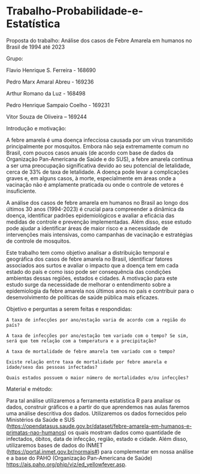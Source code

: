 # Trabalho-Probabilidade-e-Estatística

Proposta do trabalho: Análise dos casos de Febre Amarela em humanos no Brasil de 1994 até 2023 

 

Grupo: 

Flavio Henrique S. Ferreira - 168690 

Pedro Marx Amaral Abreu - 169236 

Arthur Romano da Luz - 168498 

Pedro Henrique Sampaio Coelho - 169231 

Vitor Souza de Oliveira – 169244 

 

Introdução e motivação:  

 

A febre amarela é uma doença infecciosa causada por um vírus transmitido principalmente por mosquitos. Embora não seja extremamente comum no Brasil, com poucos casos anuais (de acordo com base de dados da Organização Pan-Americana de Saúde e do SUS), a febre amarela continua a ser uma preocupação significativa devido ao seu potencial de letalidade, cerca de 33% de taxa de letalidade. A doença pode levar a complicações graves e, em alguns casos, à morte, especialmente em áreas onde a vacinação não é amplamente praticada ou onde o controle de vetores é insuficiente. 

A análise dos casos de febre amarela em humanos no Brasil ao longo dos últimos 30 anos (1994-2023) é crucial para compreender a dinâmica da doença, identificar padrões epidemiológicos e avaliar a eficácia das medidas de controle e prevenção implementadas. Além disso, esse estudo pode ajudar a identificar áreas de maior risco e a necessidade de intervenções mais intensivas, como campanhas de vacinação e estratégias de controle de mosquitos. 

Este trabalho tem como objetivo analisar a distribuição temporal e geográfica dos casos de febre amarela no Brasil, identificar fatores associados aos surtos e avaliar o impacto que a doença tem em cada estado do país e como isso pode ser consequência das condições ambientas dessas regiões, estados e cidades. A motivação para este estudo surge da necessidade de melhorar o entendimento sobre a epidemiologia da febre amarela nos últimos anos no país e contribuir para o desenvolvimento de políticas de saúde pública mais eficazes.

 

Objetivo e perguntas a serem feitas e respondidas: 

 

    A taxa de infecções por ano/estação varia de acordo com a região do país?

    A taxa de infecções por ano/estação tem variado com o tempo? Se sim, será que tem relação com a temperatura e a precipitação? 

    A taxa de mortalidade de febre amarela tem variado com o tempo? 

    Existe relação entre taxa de mortalidade por febre amarela e idade/sexo das pessoas infectadas? 

    Quais estados possuem o maior número de mortalidades e/ou infecções?

 

Material e método: 

 

Para tal análise utilizaremos a ferramenta estatística R para analisar os dados, construir gráficos e a partir do que aprendemos nas aulas faremos uma análise descritiva dos dados. Utilizaremos os dados fornecidos pelo Ministérios da Saúde e SUS (https://opendatasus.saude.gov.br/dataset/febre-amarela-em-humanos-e-primatas-nao-humanos) os quais mostram dados como quantidade de infectados, óbitos, data de infecção, região, estado e cidade. Além disso, utilizaremos bases de dados do INMET (https://portal.inmet.gov.br/normais#) para complementar em nossa análise e a base do PAHO (Organização Pan-Americana de Saúde) https://ais.paho.org/phip/viz/ed_yellowfever.asp.  
